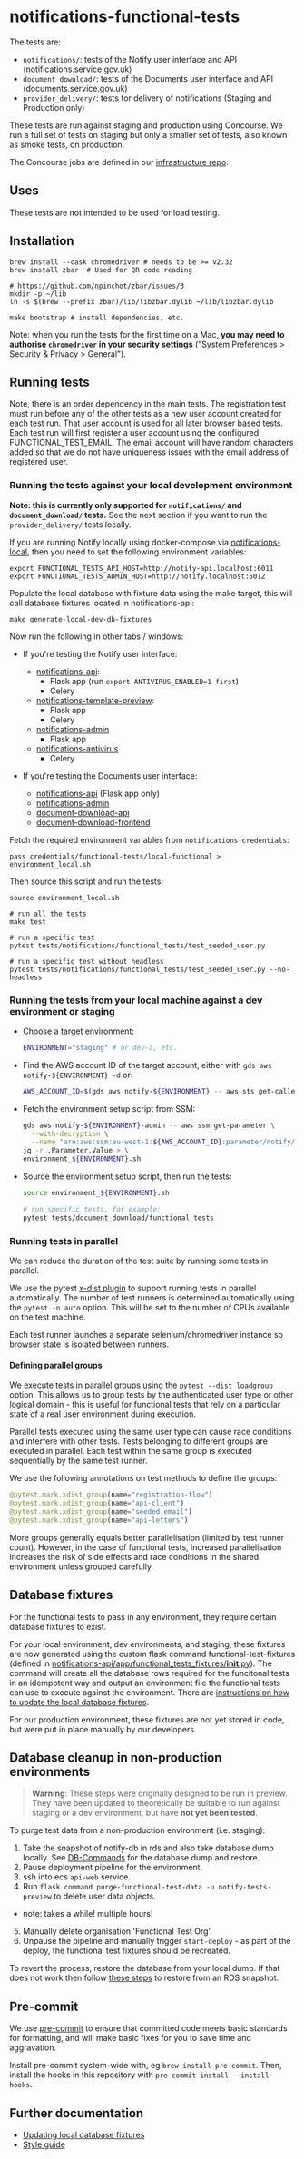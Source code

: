 # notifications-functional-tests

The tests are:

- `notifications/`: tests of the Notify user interface and API (notifications.service.gov.uk)
- `document_download/`: tests of the Documents user interface and API (documents.service.gov.uk)
- `provider_delivery/`: tests for delivery of notifications (Staging and Production only)

These tests are run against staging and production using Concourse. We run a full set of tests on staging but only a smaller set of tests, also known as smoke tests, on production.

The Concourse jobs are defined in our [infrastructure repo](https://github.com/alphagov/notifications-aws/blob/master/concourse/templates/functional-tests.yml.j2).

## Uses

These tests are not intended to be used for load testing.

## Installation

```shell
brew install --cask chromedriver # needs to be >= v2.32
brew install zbar  # Used for QR code reading

# https://github.com/npinchot/zbar/issues/3
mkdir -p ~/lib
ln -s $(brew --prefix zbar)/lib/libzbar.dylib ~/lib/libzbar.dylib

make bootstrap # install dependencies, etc.
```

Note: when you run the tests for the first time on a Mac, **you may need to authorise `chromedriver` in your security settings** ("System Preferences > Security & Privacy > General").

## Running tests

Note, there is an order dependency in the main tests. The registration test must run before any of the other tests as a new user account created for each test run. That user account is used for all later browser based tests. Each test run will first register a user account using the configured FUNCTIONAL_TEST_EMAIL. The email account will have random characters added so that we do not have uniqueness issues with the email address of registered user.

### Running the tests against your local development environment

**Note: this is currently only supported for `notifications/` and `document_download/` tests.** See the next section if you want to run the `provider_delivery/` tests locally.

If you are running Notify locally using docker-compose via [notifications-local](https://www.github.com/alphagov/notifications-local), then you need to set the following environment variables:

```shell
export FUNCTIONAL_TESTS_API_HOST=http://notify-api.localhost:6011
export FUNCTIONAL_TESTS_ADMIN_HOST=http://notify.localhost:6012
```

Populate the local database with fixture data using the make target, this will call database fixtures located in notifications-api:

```shell
make generate-local-dev-db-fixtures
```

Now run the following in other tabs / windows:

- If you're testing the Notify user interface:

  - [notifications-api](https://github.com/alphagov/notifications-api):
    - Flask app (run `export ANTIVIRUS_ENABLED=1 first`)
    - Celery
  - [notifications-template-preview](https://github.com/alphagov/notifications-template-preview):
    - Flask app
    - Celery
  - [notifications-admin](https://github.com/alphagov/notifications-admin)
    - Flask app
  - [notifications-antivirus](https://github.com/alphagov/notifications-antivirus)
    - Celery

- If you're testing the Documents user interface:

  - [notifications-api](https://github.com/alphagov/notifications-api) (Flask app only)
  - [notifications-admin](https://github.com/alphagov/notifications-admin)
  - [document-download-api](https://github.com/alphagov/document-download-api)
  - [document-download-frontend](https://github.com/alphagov/document-download-frontend)

Fetch the required environment variables from `notifications-credentials`:

```
pass credentials/functional-tests/local-functional > environment_local.sh
```

Then source this script and run the tests:

```
source environment_local.sh

# run all the tests
make test

# run a specific test
pytest tests/notifications/functional_tests/test_seeded_user.py

# run a specific test without headless
pytest tests/notifications/functional_tests/test_seeded_user.py --no-headless
```

### Running the tests from your local machine against a dev environment or staging

- Choose a target environment:
  ```sh
  ENVIRONMENT="staging" # or dev-a, etc.
  ```
- Find the AWS account ID of the target account, either with `gds aws notify-${ENVIRONMENT} -d` or:
  ```sh
  AWS_ACCOUNT_ID=$(gds aws notify-${ENVIRONMENT} -- aws sts get-caller-identity --query Account --output text)
  ```
- Fetch the environment setup script from SSM:
  ```sh
  gds aws notify-${ENVIRONMENT}-admin -- aws ssm get-parameter \
    --with-decryption \
    --name "arn:aws:ssm:eu-west-1:${AWS_ACCOUNT_ID}:parameter/notify/${ENVIRONMENT}/functional-tests/generated/environment" | \
  jq -r .Parameter.Value > \
  environment_${ENVIRONMENT}.sh
  ```
- Source the environment setup script, then run the tests:
  ```sh
  source environment_${ENVIRONMENT}.sh

  # run specific tests, for example:
  pytest tests/document_download/functional_tests
  ```

### Running tests in parallel

We can reduce the duration of the test suite by running some tests in parallel.

We use the pytest [x-dist plugin](https://pypi.org/project/pytest-xdist/) to support running tests in parallel automatically. The number of test runners is determined automatically using the `pytest -n auto` option. This will be set to the number of CPUs available on the test machine.

Each test runner launches a separate selenium/chromedriver instance so browser state is isolated between runners.

#### Defining parallel groups

We execute tests in parallel groups using the `pytest --dist loadgroup` option. This allows us to group tests by the authenticated user type or other logical domain - this is useful for functional tests that rely on a particular state of a real user environment during execution.

Parallel tests executed using the same user type can cause race conditions and interfere with other tests. Tests belonging to different groups are executed in parallel. Each test within the same group is executed sequentially by the same test runner.

We use the following annotations on test methods to define the groups:

```python
@pytest.mark.xdist_group(name="registration-flow")
@pytest.mark.xdist_group(name="api-client")
@pytest.mark.xdist_group(name="seeded-email")
@pytest.mark.xdist_group(name="api-letters")
```

More groups generally equals better parallelisation (limited by test runner count). However, in the case of functional tests, increased parallelisation increases the risk of side effects and race conditions in the shared environment unless grouped carefully.

## Database fixtures

For the functional tests to pass in any environment, they require certain database fixtures to exist.

For your local environment, dev environments, and staging, these fixtures are now generated using the custom flask command functional-test-fixtures (defined in [notifications-api/app/functional_tests_fixtures/__init__.py](https://github.com/alphagov/notifications-api/blob/main/app/functional_tests_fixtures/__init__.py)). The command will create all the database rows required for the funcitonal tests in an idempotent way and output an environment file the functional tests can use to execute against the environment. There are [instructions on how to update the local database fixtures](docs/update-local-db-fixtures.md).

For our production environment, these fixtures are not yet stored in code, but were put in place manually by our developers.


## Database cleanup in non-production environments

> **Warning**: These steps were originally designed to be run in preview. They have been updated to theoretically be suitable to run against staging or a dev environment, but have **not yet been tested**.

To purge test data from a non-production environment (i.e. staging):

1. Take the snapshot of notify-db in rds and also take database dump locally. See [DB-Commands](https://github.com/alphagov/notifications-manuals/wiki/DB-Commands) for the database dump and restore.
2. Pause deployment pipeline for the environment.
3. ssh into ecs `api-web` service.
4. Run `flask command purge-functional-test-data -u notify-tests-preview` to delete user data objects. 
  * note: takes a while! multiple hours!
5. Manually delete organisation 'Functional Test Org'.
6. Unpause the pipeline and manually trigger `start-deploy` - as part of the deploy, the functional test fixtures should be recreated.

To revert the process, restore the database from your local dump. If that does not work then follow [these steps](https://docs.publishing.service.gov.uk/manual/howto-backup-and-restore-in-aws-rds.html) to restore from an RDS snapshot.


## Pre-commit

We use [pre-commit](https://pre-commit.com/) to ensure that committed code meets basic standards for formatting, and will make basic fixes for you to save time and aggravation.

Install pre-commit system-wide with, eg `brew install pre-commit`. Then, install the hooks in this repository with `pre-commit install --install-hooks`.


## Further documentation

- [Updating local database fixtures](docs/update-local-db-fixtures.md)
- [Style guide](docs/style-guide.md)
